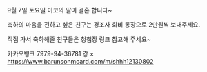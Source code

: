 9월 7일 토요일 
미코의 딸이 결혼 합니다~

축하의 마음을 전하고 싶은 친구는
경조사 회비 통장으로 
2만원씩 보내주세요. 

직접 가서 축하해줄 친구들은 
청첩장 링크 참고해 주세요~

카카오뱅크 7979-94-36781
강 × 
https://www.barunsonmcard.com/m/shhh12130802
